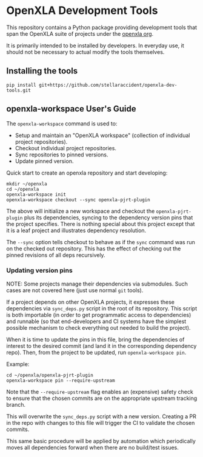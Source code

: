 # OpenXLA Development Tools

This repository contains a Python package providing development tools
that span the OpenXLA suite of projects under the [openxla org](https://github.com/openxla).

It is primarily intended to be installed by developers. In everyday use,
it should not be necessary to actual modify the tools themselves.

## Installing the tools

```
pip install git+https://github.com/stellaraccident/openxla-dev-tools.git
```

## openxla-workspace User's Guide

The `openxla-workspace` command is used to:

* Setup and maintain an "OpenXLA workspace" (collection of individual project
  repositories).
* Checkout individual project repositories.
* Sync repositories to pinned versions.
* Update pinned version.

Quick start to create an openxla repository and start developing:

```
mkdir ~/openxla
cd ~/openxla
openxla-workspace init
openxla-workspace checkout --sync openxla-pjrt-plugin
```

The above will initialize a new workspace and checkout the `openxla-pjrt-plugin`
plus its dependencies, syncing to the dependency version pins that the project
specifies. There is nothing special about this project except that it is a
leaf project and illustrates dependency resolution.

The `--sync` option tells checkout to behave as if the `sync` command was
run on the checked out repository. This has the effect of checking out the
pinned revisions of all deps recursively.

### Updating version pins

NOTE: Some projects manage their dependencies via submodules. Such cases are
not covered here (just use normal `git` tools).

If a project depends on other OpenXLA projects, it expresses these dependencies
via `sync_deps.py` script in the root of its repository. This script is both
importable (in order to get programmatic access to dependencies) and runnable
(so that end-developers and CI systems have the simplest possible mechanism
to check everything out needed to build the project).

When it is time to update the pins in this file, bring the dependencies of
interest to the desired commit (and land it in the corresponding dependency
repo). Then, from the project to be updated, run `openxla-workspace pin`.

Example:

```
cd ~/openxla/openxla-pjrt-plugin
openxla-workspace pin --require-upstream
```

Note that the `--require-upstream` flag enables an (expensive) safety check
to ensure that the chosen commits are on the appropriate upstream tracking
branch.

This will overwrite the `sync_deps.py` script with a new version. Creating a
PR in the repo with changes to this file will trigger the CI to validate the
chosen commits.

This same basic procedure will be applied by automation which periodically
moves all dependencies forward when there are no build/test issues.
